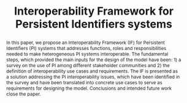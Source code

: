---
abstract: 'In this paper, we propose an Interoperability Framework (IF) for Persistent
  Identifiers (PI) systems that addresses functions, roles and responsibilities needed
  to make heterogeneous PI systems interoperable. The fundamental steps, which provided
  the main inputs for the design of the model have been: 1) a survey on the use of
  PI among different stakeholder communities and 2) the definition of interoperability
  use cases and requirements. The IF is presented as a solution addressing the PI
  interoperability issues, which have been identified in the survey and have been
  translated into concrete use cases to serve as requirements for designing the model.
  Conclusions and intended future work close the paper.'
creators:
- Barbara Bazzanella
- Rene van Horik
- David Giaretta
- Maurizio Lunghi
- Emanuele Bellini
- Paolo Bouquet
- Chiara Cirinna
date: null
document_url: https://services.phaidra.univie.ac.at/api/object/o:293678/download
grand_parent: iPRES
institutions: []
keywords:
- ischool
- toronto
- canada
- persistent identifiers (pi)
- pi domain (pid)
- digital preservation (dp)
- interoperability framework (if)
- reference model
- trust
landing_page_url: https://phaidra.univie.ac.at/o:293678
language: eng
layout: publication
license: CC BY-NC-SA 3.0 AT
notes_url: null
parent: iPRES 2012
publication_type: paper
size: 602166
slides_url: null
source_name: iPRES
stream_url: null
title: Interoperability Framework for Persistent Identifiers systems
year: 2012
---